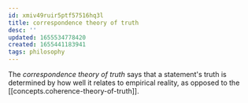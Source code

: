 ```yaml
---
id: xmiv49ruir5ptf57516hq3l
title: correspondence theory of truth
desc: ''
updated: 1655534778420
created: 1655441183941
tags: philosophy 
---
```


The *correspondence theory of truth* says that a statement's truth is determined by how well it relates to empirical reality, as opposed to the [[concepts.coherence-theory-of-truth]].
